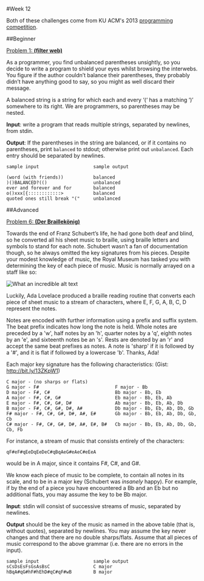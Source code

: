 #Week 12

Both of these challenges come from KU ACM's 2013 <a href="https://github.com/KU-Competitive-Programming/ku-acm-competition-2013/blob/master/problem_set.pdf?raw=true">programming competition</a>.

##Beginner

<u>Problem 1: <b>(filter web)</b></u>

As a programmer, you find unbalanced parentheses unsightly, so you decide to write a program to shield your eyes whilst browsing the interwebs. You figure if the author couldn’t balance their parentheses, they probably didn’t have anything good to say, so you might as well discard their message.

A balanced string is a string for which each and every ‘(‘ has a matching ‘)’ somewhere to its right. We are programmers, so parentheses may be nested.

<b>Input</b>: write a program that reads multiple strings, separated by newlines, from stdin.

<b>Output</b>: If the parentheses in the string are balanced, or if it contains no parentheses, print <code>balanced</code> to stdout; otherwise print out <code>unbalanced</code>. Each entry should be separated by newlines.

```
sample input                    sample output

(word (with friends))           balanced
)()BALANCED?(()                 unbalanced
ever and forever and for        balanced
o()xxx[{::::::::::::>           balanced
quoted ones still break "("     unbalanced
```

##Advanced

<u>Problem 6: <b>(Der Braillekönig)</b></u>

Towards the end of Franz Schubert’s life, he had gone both deaf and blind, so he converted all his sheet music to braille, using braille letters and symbols to stand for each note. Schubert wasn’t a fan of documentation though, so he always omitted the key signatures from his pieces. Despite your modest knowledge of music, the Royal Museum has tasked you with determining the key of each piece of music. Music is normally arrayed on a staff like so:

![What an incredible alt text](https://raw.github.com/KU-Competitive-Programming/Weekly-Problems/master/2013%E2%80%932014/Week%2012/staff.png)

Luckily, Ada Lovelace produced a braille reading routine that converts each piece of sheet music to a stream of characters, where E, F, G, A, B, C, D represent the notes.

Notes are encoded with further information using a prefix and suffix system. The beat prefix indicates how long the note is held. Whole notes are preceded by a 'w', half notes by an 'h', quarter notes by a 'q', eighth notes by an 'e', and sixteenth notes be an 's'. Rests are denoted by an 'r' and accept the same beat prefixes as notes. A note is 'sharp' if it is followed by a '#', and it is flat if followed by a lowercase 'b'. Thanks, Ada!

Each major key signature has the following characteristics: (Gist: <a>http://bit.ly/13ZKpW1</a>)

```
C major - (no sharps or flats)
G major - F#                            F major - Bb
D major - F#, C#                        Bb major - Bb, Eb
A major - F#, C#, G#                    Eb major - Bb, Eb, Ab
E major - F#, C#, G#, D#                Ab major - Bb, Eb, Ab, Db
B major - F#, C#, G#, D#, A#            Db major - Bb, Eb, Ab, Db, Gb
F# major - F#, C#, G#, D#, A#, E#       Gb major - Bb, Eb, Ab, Db, Gb, Cb
C# major - F#, C#, G#, D#, A#, E#, B#   Cb major - Bb, Eb, Ab, Db, Gb, Cb, Fb
```

For instance, a stream of music that consists entirely of the characters:

    qF#eF#qEeDqEeDeC#qBqAeG#eAeC#eEeA
    
would be in A major, since it contains F#, C#, and G#.

We know each piece of music to be complete, to contain all notes in its scale, and to be in a major key (Schubert was <em>insanely</em> happy). For example, if by the end of a piece you have encountered a Bb and an Eb but no additional flats, you may assume the key to be Bb major.

<b>Input</b>: stdin will consist of successive streams of music, separated by newlines.

<b>Output</b> should be the key of the music as named in the above table (that is, without quotes), separated by newlines. You may assume the key never changes and that there are no double sharps/flats. Assume that all pieces of music correspond to the above grammar (i.e. there are no errors in the input).

```
sample input                    sample output
sCsDsEsFsGsAsBsC                C major
hBqA#qG#hF#hEhD#qC#qF#wB        B major
```
